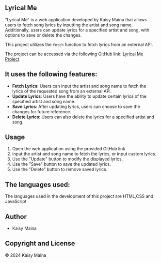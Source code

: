  ## Lyrical Me

"Lyrical Me" is a web application developed by Kaisy Maina that allows users to fetch song lyrics by inputting the artist and song name. Additionally, users can update lyrics for a specified artist and song, with options to save or delete the changes.

This project utilizes the `fetch` function to fetch lyrics from an external API.

The project can be accessed via the following GitHub link: [Lyrical Me Project](https://github.com/Kaisymaina/phase1project)

## It uses the following features:
- **Fetch Lyrics**: Users can input the artist and song name to fetch the lyrics of the requested song from an external API.
- **Update Lyrics**: Users have the ability to update certain lyrics of the specified artist and song name.
- **Save Lyrics**: After updating lyrics, users can choose to save the changes for future reference.
- **Delete Lyrics**: Users can also delete the lyrics for a specified artist and song.

## Usage
1. Open the web application using the provided GitHub link.
2. Input the artist and song name to fetch the lyrics, or input custom lyrics.
3. Use the "Update" button to modify the displayed lyrics.
4. Use the "Save" button to save the updated lyrics.
5. Use the "Delete" button to remove saved lyrics.

## The languages used:
The languages used in the development of this project are HTML,CSS and JavaScript


## Author
- Kaisy Maina

## Copyright and License
© 2024 Kaisy Maina

